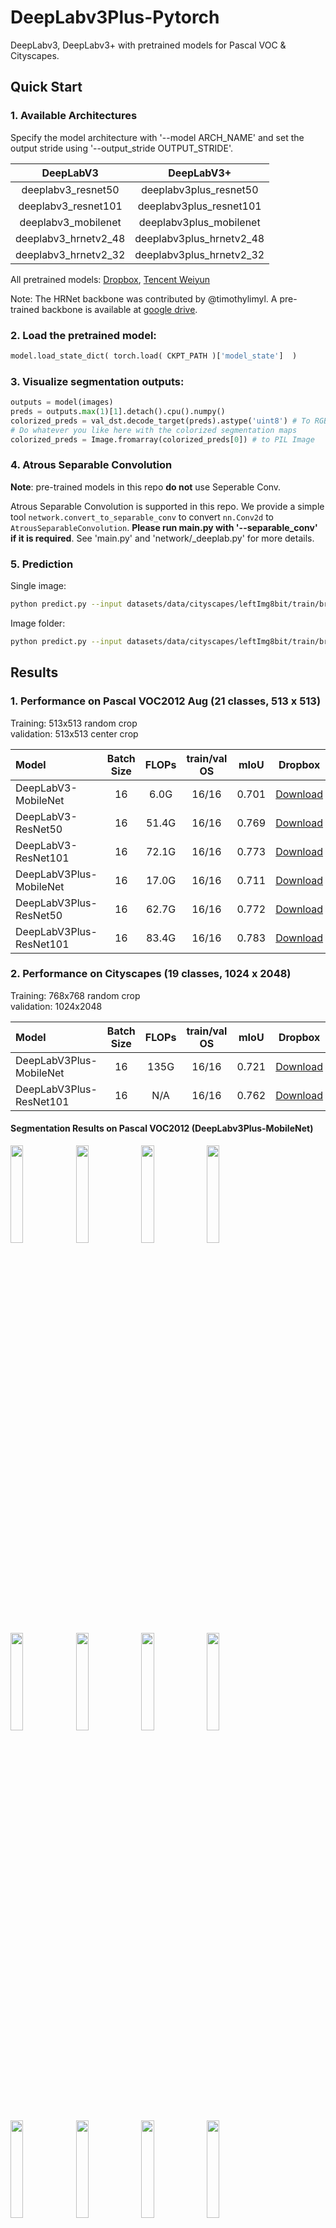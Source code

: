 # DeepLabv3Plus-Pytorch

DeepLabv3, DeepLabv3+ with pretrained models for Pascal VOC & Cityscapes.

## Quick Start 

### 1. Available Architectures
Specify the model architecture with '--model ARCH_NAME' and set the output stride using '--output_stride OUTPUT_STRIDE'.

| DeepLabV3    |  DeepLabV3+        |
| :---: | :---:     |
|deeplabv3_resnet50|deeplabv3plus_resnet50|
|deeplabv3_resnet101|deeplabv3plus_resnet101|
|deeplabv3_mobilenet|deeplabv3plus_mobilenet ||
|deeplabv3_hrnetv2_48 | deeplabv3plus_hrnetv2_48 |
|deeplabv3_hrnetv2_32 | deeplabv3plus_hrnetv2_32 |

All pretrained models: [Dropbox](https://www.dropbox.com/sh/w3z9z8lqpi8b2w7/AAB0vkl4F5vy6HdIhmRCTKHSa?dl=0), [Tencent Weiyun](https://share.weiyun.com/qqx78Pv5)

Note: The HRNet backbone was contributed by @timothylimyl. A pre-trained backbone is available at [google drive](https://drive.google.com/file/d/1NxCK7Zgn5PmeS7W1jYLt5J9E0RRZ2oyF/view?usp=sharing).

### 2. Load the pretrained model:
```python
model.load_state_dict( torch.load( CKPT_PATH )['model_state']  )
```
### 3. Visualize segmentation outputs:
```python
outputs = model(images)
preds = outputs.max(1)[1].detach().cpu().numpy()
colorized_preds = val_dst.decode_target(preds).astype('uint8') # To RGB images, (N, H, W, 3), ranged 0~255, numpy array
# Do whatever you like here with the colorized segmentation maps
colorized_preds = Image.fromarray(colorized_preds[0]) # to PIL Image
```

### 4. Atrous Separable Convolution

**Note**: pre-trained models in this repo **do not** use Seperable Conv.

Atrous Separable Convolution is supported in this repo. We provide a simple tool ``network.convert_to_separable_conv`` to convert ``nn.Conv2d`` to ``AtrousSeparableConvolution``. **Please run main.py with '--separable_conv' if it is required**. See 'main.py' and 'network/_deeplab.py' for more details. 

### 5. Prediction
Single image:
```bash
python predict.py --input datasets/data/cityscapes/leftImg8bit/train/bremen/bremen_000000_000019_leftImg8bit.png  --dataset cityscapes --model deeplabv3plus_mobilenet --ckpt checkpoints/best_deeplabv3plus_mobilenet_cityscapes_os16.pth --save_val_results_to test_results
```

Image folder:
```bash
python predict.py --input datasets/data/cityscapes/leftImg8bit/train/bremen  --dataset cityscapes --model deeplabv3plus_mobilenet --ckpt checkpoints/best_deeplabv3plus_mobilenet_cityscapes_os16.pth --save_val_results_to test_results
```

## Results

### 1. Performance on Pascal VOC2012 Aug (21 classes, 513 x 513)

Training: 513x513 random crop  
validation: 513x513 center crop

|  Model          | Batch Size  | FLOPs  | train/val OS   |  mIoU        | Dropbox  | Tencent Weiyun  | 
| :--------        | :-------------: | :----:   | :-----------: | :--------: | :--------: | :----:   |
| DeepLabV3-MobileNet       | 16      |  6.0G      |   16/16  |  0.701     |    [Download](https://www.dropbox.com/s/uhksxwfcim3nkpo/best_deeplabv3_mobilenet_voc_os16.pth?dl=0)       | [Download](https://share.weiyun.com/A4ubD1DD) |
| DeepLabV3-ResNet50         | 16      |  51.4G     |  16/16   |  0.769     |    [Download](https://www.dropbox.com/s/3eag5ojccwiexkq/best_deeplabv3_resnet50_voc_os16.pth?dl=0) | [Download](https://share.weiyun.com/33eLjnVL) |
| DeepLabV3-ResNet101         | 16      |  72.1G     |  16/16   |  0.773     |    [Download](https://www.dropbox.com/s/vtenndnsrnh4068/best_deeplabv3_resnet101_voc_os16.pth?dl=0)       | [Download](https://share.weiyun.com/iCkzATAw)  |
| DeepLabV3Plus-MobileNet   | 16      |  17.0G      |  16/16   |  0.711    |    [Download](https://www.dropbox.com/s/0idrhwz6opaj7q4/best_deeplabv3plus_mobilenet_voc_os16.pth?dl=0)   | [Download](https://share.weiyun.com/djX6MDwM) |
| DeepLabV3Plus-ResNet50    | 16      |   62.7G     |  16/16   |  0.772     |    [Download](https://www.dropbox.com/s/dgxyd3jkyz24voa/best_deeplabv3plus_resnet50_voc_os16.pth?dl=0)   | [Download](https://share.weiyun.com/uTM4i2jG) |
| DeepLabV3Plus-ResNet101     | 16      |  83.4G     |  16/16   |  0.783     |    [Download](https://www.dropbox.com/s/bm3hxe7wmakaqc5/best_deeplabv3plus_resnet101_voc_os16.pth?dl=0)   | [Download](https://share.weiyun.com/UNPZr3dk) |


### 2. Performance on Cityscapes (19 classes, 1024 x 2048)

Training: 768x768 random crop  
validation: 1024x2048

|  Model          | Batch Size  | FLOPs  | train/val OS   |  mIoU        | Dropbox  |  Tencent Weiyun  |
| :--------        | :-------------: | :----:   | :-----------: | :--------: | :--------: |  :----:   |
| DeepLabV3Plus-MobileNet   | 16      |  135G      |  16/16   |  0.721  |    [Download](https://www.dropbox.com/s/753ojyvsh3vdjol/best_deeplabv3plus_mobilenet_cityscapes_os16.pth?dl=0) | [Download](https://share.weiyun.com/aSKjdpbL) 
| DeepLabV3Plus-ResNet101   | 16      |  N/A      |  16/16   |  0.762  |    [Download](https://drive.google.com/file/d/1t7TC8mxQaFECt4jutdq_NMnWxdm6B-Nb/view?usp=sharing) | [Comming Soon]()


#### Segmentation Results on Pascal VOC2012 (DeepLabv3Plus-MobileNet)

<div>
<img src="samples/1_image.png"   width="20%">
<img src="samples/1_target.png"  width="20%">
<img src="samples/1_pred.png"    width="20%">
<img src="samples/1_overlay.png" width="20%">
</div>

<div>
<img src="samples/23_image.png"   width="20%">
<img src="samples/23_target.png"  width="20%">
<img src="samples/23_pred.png"    width="20%">
<img src="samples/23_overlay.png" width="20%">
</div>

<div>
<img src="samples/114_image.png"   width="20%">
<img src="samples/114_target.png"  width="20%">
<img src="samples/114_pred.png"    width="20%">
<img src="samples/114_overlay.png" width="20%">
</div>

#### Segmentation Results on Cityscapes (DeepLabv3Plus-MobileNet)

<div>
<img src="samples/city_1_target.png"   width="45%">
<img src="samples/city_1_overlay.png"  width="45%">
</div>

<div>
<img src="samples/city_6_target.png"   width="45%">
<img src="samples/city_6_overlay.png"  width="45%">
</div>


#### Visualization of training

![trainvis](samples/visdom-screenshoot.png)


## Pascal VOC

### 1. Requirements

```bash
pip install -r requirements.txt
```

### 2. Prepare Datasets

#### 2.1 Standard Pascal VOC
You can run train.py with "--download" option to download and extract pascal voc dataset. The defaut path is './datasets/data':

```
/datasets
    /data
        /VOCdevkit 
            /VOC2012 
                /SegmentationClass
                /JPEGImages
                ...
            ...
        /VOCtrainval_11-May-2012.tar
        ...
```

#### 2.2  Pascal VOC trainaug (Recommended!!)

See chapter 4 of [2]

        The original dataset contains 1464 (train), 1449 (val), and 1456 (test) pixel-level annotated images. We augment the dataset by the extra annotations provided by [76], resulting in 10582 (trainaug) training images. The performance is measured in terms of pixel intersection-over-union averaged across the 21 classes (mIOU).

*./datasets/data/train_aug.txt* includes the file names of 10582 trainaug images (val images are excluded). Please to download their labels from [Dropbox](https://www.dropbox.com/s/oeu149j8qtbs1x0/SegmentationClassAug.zip?dl=0) or [Tencent Weiyun](https://share.weiyun.com/5NmJ6Rk). Those labels come from [DrSleep's repo](https://github.com/DrSleep/tensorflow-deeplab-resnet).

Extract trainaug labels (SegmentationClassAug) to the VOC2012 directory.

```
/datasets
    /data
        /VOCdevkit  
            /VOC2012
                /SegmentationClass
                /SegmentationClassAug  # <= the trainaug labels
                /JPEGImages
                ...
            ...
        /VOCtrainval_11-May-2012.tar
        ...
```

### 3. Training on Pascal VOC2012 Aug

#### 3.1 Visualize training (Optional)

Start visdom sever for visualization. Please remove '--enable_vis' if visualization is not needed. 

```bash
# Run visdom server on port 28333
visdom -port 28333
```

#### 3.2 Training with OS=16

Run main.py with *"--year 2012_aug"* to train your model on Pascal VOC2012 Aug. You can also parallel your training on 4 GPUs with '--gpu_id 0,1,2,3'

**Note: There is no SyncBN in this repo, so training with *multple GPUs and small batch size* may degrades the performance. See [PyTorch-Encoding](https://hangzhang.org/PyTorch-Encoding/tutorials/syncbn.html) for more details about SyncBN**

```bash
python main.py --model deeplabv3plus_mobilenet --enable_vis --vis_port 28333 --gpu_id 0 --year 2012_aug --crop_val --lr 0.01 --crop_size 513 --batch_size 16 --output_stride 16
```

#### 3.3 Continue training

Run main.py with '--continue_training' to restore the state_dict of optimizer and scheduler from YOUR_CKPT.

```bash
python main.py ... --ckpt YOUR_CKPT --continue_training
```

#### 3.4. Testing

Results will be saved at ./results.

```bash
python main.py --model deeplabv3plus_mobilenet --enable_vis --vis_port 28333 --gpu_id 0 --year 2012_aug --crop_val --lr 0.01 --crop_size 513 --batch_size 16 --output_stride 16 --ckpt checkpoints/best_deeplabv3plus_mobilenet_voc_os16.pth --test_only --save_val_results
```

## Cityscapes

### 1. Download cityscapes and extract it to 'datasets/data/cityscapes'

```
/datasets
    /data
        /cityscapes
            /gtFine
            /leftImg8bit
```

### 2. Train your model on Cityscapes

```bash
python main.py --model deeplabv3plus_mobilenet --dataset cityscapes --enable_vis --vis_port 28333 --gpu_id 0  --lr 0.1  --crop_size 768 --batch_size 16 --output_stride 16 --data_root ./datasets/data/cityscapes 
```

## Reference

[1] [Rethinking Atrous Convolution for Semantic Image Segmentation](https://arxiv.org/abs/1706.05587)

[2] [Encoder-Decoder with Atrous Separable Convolution for Semantic Image Segmentation](https://arxiv.org/abs/1802.02611)

